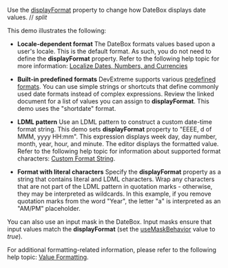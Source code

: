 Use the [displayFormat](/Documentation/ApiReference/UI_Widgets/dxDateBox/Configuration/#displayFormat) property to change how DateBox displays date values. 
// _split_

This demo illustrates the following:

- **Locale-dependent format**
The DateBox formats values based upon a user's locale. This is the default format. As such, you do not need to define the **displayFormat** property. Refer to the following help topic for more information: [Localize Dates, Numbers, and Currencies](/Documentation/Guide/Common/Localization/#Localize_Dates_Numbers_and_Currencies)

- **Built-in predefined formats**
DevExtreme supports various [predefined formats](/Documentation/ApiReference/Common/Object_Structures/format/#type). You can use simple strings or shortcuts that define commonly used date formats instead of complex expressions. Review the linked document for a list of values you can assign to **displayFormat**. This demo uses the "shortdate" format.

- **LDML pattern**
Use an LDML pattern to construct a custom date-time format string. This demo sets **displayFormat** property to "EEEE, d of MMM, yyyy HH:mm". This expression displays week day, day number, month, year, hour, and minute. The editor displays the formatted value. Refer to the following help topic for information about supported format characters: [Custom Format String](/Documentation/Guide/Common/Value_Formatting/#Format_Widget_Values/Custom_Format_String).   

- **Format with literal characters**
Specify the **displayFormat** property as a string that contains literal and LDML characters. Wrap any characters that are not part of the LDML pattern in quotation marks - otherwise, they may be interpreted as wildcards. In this example, if you remove quotation marks from the word "Year", the letter "a" is interpreted as an "AM/PM" placeholder.

You can also use an input mask in the DateBox. Input masks ensure that input values match the **displayFormat** (set the [useMaskBehavior](/Documentation/ApiReference/UI_Widgets/dxDateBox/Configuration/#useMaskBehavior) value to *true*).

For additional formatting-related information, please refer to the following help topic: [Value Formatting](/Documentation/Guide/Common/Value_Formatting/).
